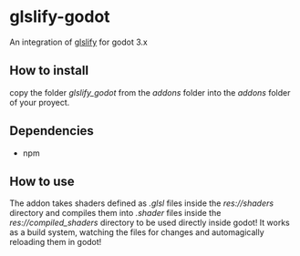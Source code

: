 # glslify-godot

An integration of [glslify](https://github.com/glslify/glslify) for godot 3.x

## How to install
copy the folder _glslify_godot_ from the _addons_ folder into the _addons_ folder of your proyect.

## Dependencies
* npm

## How to use
The addon takes shaders defined as _.glsl_ files inside the _res://shaders_ directory and compiles them into _.shader_ files inside the _res://compiled_shaders_ directory to be used directly inside godot!
It works as a build system, watching the files for changes and automagically reloading them in godot!
